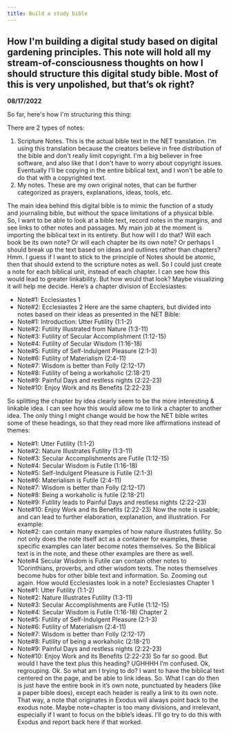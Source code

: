 ```yaml
---
title: Build a study bible
---
```


How I'm building a digital study based on digital gardening principles. This note will hold all my stream-of-consciousness thoughts on how I should structure this digital study bible. Most of this is very unpolished, but that’s ok right? 
---

**08/17/2022**

So far, here's how I'm structuring this thing:

There are 2 types of notes:

1. Scripture Notes. This is the actual bible text in the NET translation. I'm using this translation because the creators believe in free distribution of the bible and don't really limit copyright. I'm a big believer in free software, and also like that I don't have to worry about copyright issues. Eventually I'll be copying in the entire biblical text, and I won't be able to do that with a copyrighted text. 
2. My notes. These are my own original notes, that can be further categorized as prayers, explanations, ideas, tools, etc. 

The main idea behind this digital bible is to mimic the function of a study and journaling bible, but without the space limitations of a physical bible. So, I want to be able to look at a bible text, record notes in the margins, and see links to other notes and passages. 
My main job at the moment is importing the biblical text in its entirety. 
But how will I do that? Will each book be its own note? Or will each chapter be its own note? Or perhaps I should break up the text based on ideas and outlines rather than chapters? 
Hmm. 
I guess if I want to stick to the principle of Notes should be atomic, then that should extend to the scripture notes as well. So I could just create a note for each biblical unit, instead of each chapter. I can see how this would lead to greater linkability. 
But how would that look? Maybe visualizing it will help me decide. 
Here’s a chapter division of Ecclesiastes: 
-	Note#1: Ecclesiastes 1
-	Note#2: Ecclesiastes 2
Here are the same chapters, but divided into notes based on their ideas as presented in the NET Bible: 
-	Note#1: Introduction: Utter Futility (1:1-2)
-	Note#2: Futility Illustrated from Nature (1:3-11)
-	Note#3: Futility of Secular Accomplishment (1:12-15)
-	Note#4: Futility of Secular Wisdom (1:16-18)
-	Note#5: Futility of Self-Indulgent Pleasure (2:1-3)
-	Note#6: Futility of Materialism (2:4-11)
-	Note#7: Wisdom is better than Folly (2:12-17)
-	Note#8: Futility of being a workaholic (2:18-21)
-	Note#9: Painful Days and restless nights (2:22-23)
-	Note#10: Enjoy Work and its Benefits (2:22-23)

So splitting the chapter by idea clearly seem to be the more interesting & linkable idea. I can see how this would allow me to link a chapter to another idea. The only thing I might change would be how the NET bible writes some of these headings, so that they read more like affirmations instead of themes:

-	Note#1: Utter Futility (1:1-2)
-	Note#2: Nature Illustrates Futility (1:3-11)
-	Note#3: Secular Accomplishments are Futile (1:12-15)
-	Note#4: Secular Wisdom is Futile (1:16-18)
-	Note#5: Self-Indulgent Pleasure is Futile (2:1-3)
-	Note#6: Materialism is Futile (2:4-11)
-	Note#7: Wisdom is better than Folly (2:12-17)
-	Note#8: Being a workaholic is futile (2:18-21)
-	Note#9: Futility leads to Painful Days and restless nights (2:22-23)
-	Note#10: Enjoy Work and its Benefits (2:22-23)
Now the note is usable, and can lead to further elaboration, explanation, and illustration. For example: 
-	Note#2: can contain many examples of how nature illustrates futility. So not only does the note itself act as a container for examples, these specific examples can later become notes themselves. So the Biblical text is in the note, and these other examples are there as well.
-	Note#4 Secular Wisdom is Futile can contain other notes to 1Corinthians, proverbs, and other wisdom texts. 
The notes themselves become hubs for other bible text and information. 
So. Zooming out again. How would Ecclesiastes look in a note?
Ecclesiastes
Chapter 1
-	Note#1: Utter Futility (1:1-2)
-	Note#2: Nature Illustrates Futility (1:3-11)
-	Note#3: Secular Accomplishments are Futile (1:12-15)
-	Note#4: Secular Wisdom is Futile (1:16-18)
Chapter 2
-	Note#5: Futility of Self-Indulgent Pleasure (2:1-3)
-	Note#6: Futility of Materialism (2:4-11)
-	Note#7: Wisdom is better than Folly (2:12-17)
-	Note#8: Futility of being a workaholic (2:18-21)
-	Note#9: Painful Days and restless nights (2:22-23)
-	Note#10: Enjoy Work and its Benefits (2:22-23)
So far so good. But would I have the text plus this heading? UGHHHH I’m confused. 
Ok, regrouping. 
Ok. 
So what am I trying to do? I want to have the biblical text centered on the page, and be able to link ideas. So. What I can do then is just have the entire book in it’s own note, punctuated by headers (like a paper bible does), except each header is really a link to its own note. That way, a note that originates in Exodus will always point back to the exodus note. 
Maybe note=chapter is too many divisions, and irrelevant, especially if I want to focus on the bible’s ideas. 
I’ll go try to do this with Exodus and report back here if that worked. 
